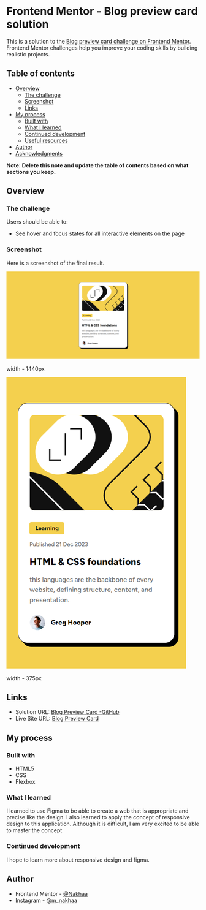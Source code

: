 # Frontend Mentor - Blog preview card solution

This is a solution to the [Blog preview card challenge on Frontend Mentor](https://www.frontendmentor.io/challenges/blog-preview-card-ckPaj01IcS). Frontend Mentor challenges help you improve your coding skills by building realistic projects. 

## Table of contents

- [Overview](#overview)
  - [The challenge](#the-challenge)
  - [Screenshot](#screenshot)
  - [Links](#links)
- [My process](#my-process)
  - [Built with](#built-with)
  - [What I learned](#what-i-learned)
  - [Continued development](#continued-development)
  - [Useful resources](#useful-resources)
- [Author](#author)
- [Acknowledgments](#acknowledgments)

**Note: Delete this note and update the table of contents based on what sections you keep.**

## Overview

### The challenge

Users should be able to:

- See hover and focus states for all interactive elements on the page

### Screenshot
Here is a screenshot of the final result.

![](./sreenshot/screenshot-2024-09-19-01-34-01.png)

width - 1440px



![](./sreenshot/screenshot-2024-09-19-01-34-27.png)

width - 375px

## Links

- Solution URL: [Blog Preview Card -GitHub](https://github.com/Nakhaa/blog-preview-card.git)
- Live Site URL: [Blog Preview Card](https://nakhaa.github.io/blog-preview-card/)

## My process

### Built with

- HTML5
- CSS
- Flexbox

### What I learned

I learned to use Figma to be able to create a web that is appropriate and precise like the design.
I also learned to apply the concept of responsive design to this application. 
Although it is difficult, I am very excited to be able to master the concept

### Continued development

I hope to learn more about responsive design and figma. 

## Author

- Frontend Mentor - [@Nakhaa](https://www.frontendmentor.io/profile/nakhaa)
- Instagram - [@m_nakhaa](https://www.instagram.com/m_nakhaa)